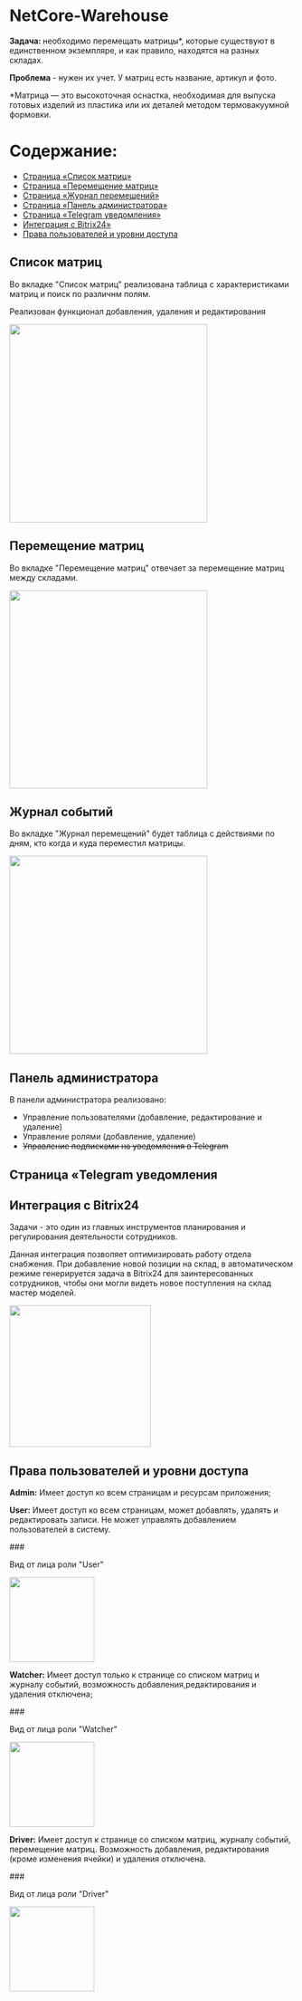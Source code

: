 # NetCore-Warehouse

<p><b>Задача: </b>необходимо перемещать матрицы*, которые существуют в единственном экземпляре, и как правило, находятся на разных складах.</p>
<p><b>Проблема</b> - нужен их учет. У матриц есть название, артикул и фото.</p>
<p>*Матрица — это высокоточная оснастка, необходимая для выпуска готовых изделий из пластика или их деталей методом термовакуумной формовки.</p>

# Содержание: 
<ul>
  <li>
    <a href="#items">Страница «Список матриц»</a>
  </li>
  <li>
    <a href="#ItemsMove">Страница «Перемещение матриц»</a>
  </li>
  <li>
    <a href="#Eventlog">Страница «Журнал перемещений»</a>
  </li>
  <li>
    <a href="#AdminPanel">Страница «Панель администратора»</a>
  </li>
  <li>
    <a href="#Telegram">Страница «Telegram уведомления»</a>
  </li>
  <li>
    <a href="#Bitrix24">Интеграция с Bitrix24»</a>
  </li>
  <li>
    <a href="#Roles">Права пользователей и уровни доступа</a>
  </li>
</ul>

## <a name="items">Список матриц</a>
<p>Во вкладке "Список матриц" реализована таблица с характеристиками матриц и поиск по различнм полям.</p>
<p>Реализован функционал добавления, удаления и редактирования</p>
<img src="https://user-images.githubusercontent.com/35505083/110385518-127ff400-8070-11eb-9ce4-4d55d2806cab.jpg" height="350">

## <a name="ItemsMove">Перемещение матриц</a>
<p>Во вкладке "Перемещение матриц" отвечает за перемещение матриц между складами.</p> 
<img src="https://user-images.githubusercontent.com/35505083/110385824-7c989900-8070-11eb-9834-9e73b11d836b.jpg" height="350">

## <a name="Eventlog">Журнал событий</a>
<p>Во вкладке "Журнал перемещений" будет таблица с действиями по дням, кто когда и куда переместил матрицы.</p>
<img src="https://user-images.githubusercontent.com/35505083/110385793-730f3100-8070-11eb-804c-a353bebfa83a.jpg" height="350">

## <a name="AdminPanel">Панель администратора</a>
<p>В панели администратора реализовано: </p>
<ul>
  <li>Управление пользователями (добавление, редактирование и удаление)</li>
  <li>Управление ролями (добавление, удаление)</li>
  <li><strike>Управление подписками на уведомления в Telegram</strike></li>
  </ul>

## <a name="Telegram">Страница «Telegram уведомления</a>

## <a name="Bitrix24">Интеграция с Bitrix24</a>
<p>Задачи -  это один из главных инструментов планирования и регулирования деятельности сотрудников.</p>
<p>Данная интеграция позволяет оптимизировать работу отдела снабжения. При добавление новой позиции на склад, в автоматическом режиме генерируется задача в Bitrix24 для заинтересованных сотрудников, чтобы они могли видеть новое поступления на склад мастер моделей.</p>
<img src="https://user-images.githubusercontent.com/35505083/110846151-831b5080-82bc-11eb-8a27-3312f051a504.JPG" height=250 >

## <a name="Roles">Права пользователей и уровни доступа</a>
<p><b>Admin:</b> Имеет доступ ко всем страницам и ресурсам приложения;</p>
<p><b>User:</b> Имеет доступ ко всем страницам, может добавлять, удалять и редактировать записи. Не может управлять добавлением пользователей в систему.</p>
### <p>Вид от лица роли "User"</p>
<img src="https://user-images.githubusercontent.com/35505083/110846640-12c0ff00-82bd-11eb-9e76-257fac11c98b.png" height=150>
<p><b>Watcher:</b> Имеет доступ только к странице со списком матриц и журналу событий, возможность добавления,редактирования и удаления отключена;</p>
### <p>Вид от лица роли "Watcher"</p>
<img src="https://user-images.githubusercontent.com/35505083/110846643-13599580-82bd-11eb-9db5-de8b0214e020.png" height=150>
<p><b>Driver:</b> Имеет доступ к странице со списком матриц, журналу событий, перемещение матриц. Возможность добавления, редактирования (кроме изменения ячейки) и удаления отключена.</p>
### <p>Вид от лица роли "Driver"</p>
<img src="https://user-images.githubusercontent.com/35505083/110846645-13f22c00-82bd-11eb-8a40-70d43ec61c1e.png" height=150>






